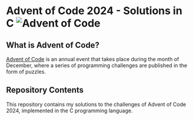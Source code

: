 # Advent of Code 2024 - Solutions in C ![Advent of Code](https://adventofcode.com/favicon.ico)

## What is Advent of Code?

[Advent of Code](https://adventofcode.com/) is an annual event that takes place during the month of December, where a series of programming challenges are published in the form of puzzles.

## Repository Contents

This repository contains my solutions to the challenges of Advent of Code 2024, implemented in the C programming language.
